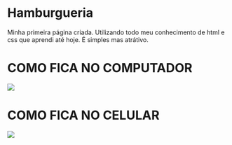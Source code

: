 # Hamburgueria
Minha primeira página criada. Utilizando todo meu conhecimento de html e css que aprendi até hoje. É simples mas atrátivo.

<div>
  <h1>COMO FICA NO COMPUTADOR</h1>
  <img src='https://cdn.discordapp.com/attachments/958202818035077161/1155237574407897188/img1.png'></img>
  <h1>COMO FICA NO CELULAR</h1>
  <img src='https://cdn.discordapp.com/attachments/958202818035077161/1155237574726652044/img2.png'></img>
</div>
